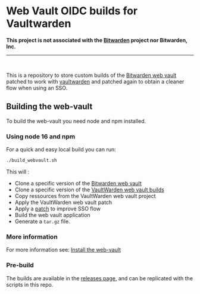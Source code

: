 # Web Vault OIDC builds for Vaultwarden

**This project is not associated with the [Bitwarden](https://bitwarden.com/) project nor Bitwarden, Inc.**

---

<br>

This is a repository to store custom builds of the [Bitwarden web vault](https://github.com/bitwarden/clients/tree/master/apps/web) patched to work with [vaultwarden](https://github.com/dani-garcia/vaultwarden) and patched again to obtain a cleaner flow when using an SSO.

## Building the web-vault
To build the web-vault you need node and npm installed.

### Using node 16 and npm
For a quick and easy local build you can run:
```bash
./build_webvault.sh
```

This will :
	
- Clone a specific version of the [Bitwarden web vault](https://github.com/bitwarden/clients/tree/master/apps/web)
- Clone a specific version of the [VaultWarden web vault builds](https://github.com/dani-garcia/bw_web_builds)
- Copy ressources from the VaultWarden web vault project
- Apply the VaultWarden web vault patch
- Apply a [patch](oidc_override.patch) to improve SSO flow
- Build the web vault application
- Generate a `tar.gz` file.

### More information
For more information see: [Install the web-vault](https://github.com/dani-garcia/vaultwarden/wiki/Building-binary#install-the-web-vault)

### Pre-build
The builds are available in the [releases page](https://github.com/dani-garcia/bw_web_builds/releases), and can be replicated with the scripts in this repo.
